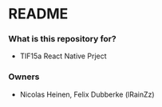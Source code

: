# README #

### What is this repository for? ###

* TIF15a React Native Prject

### Owners ###

* Nicolas Heinen, Felix Dubberke (lRainZz)